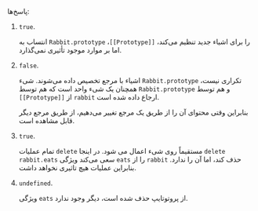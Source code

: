 
پاسخ‌ها:

1. `true`. 

    انتساب به `Rabbit.prototype` ،`[[Prototype]]` را برای اشیاء جدید تنظیم می‌کند، اما بر موارد موجود تأثیری نمی‌گذارد.

2. `false`. 

    اشیاء با مرجع تخصیص داده می‌شوند. شیء `Rabbit.prototype` تکراری نیست، همچنان یک شیء واحد است که هم توسط `Rabbit.prototype` و هم توسط `[[Prototype]]` از `rabbit` ارجاع داده شده است.

    بنابراین وقتی محتوای آن را از طریق یک مرجع تغییر می‌دهیم، از طریق مرجع دیگر قابل مشاهده است.

3. `true`.

    تمام عملیات `delete` مستقیماً روی شیء اعمال می شود. در اینجا `delete rabbit.eats` سعی می‌کند ویژگی `eats` را از `rabbit` حذف کند، اما آن را ندارد. بنابراین عملیات هیچ تاثیری نخواهد داشت.

4. `undefined`.

    ویژگی `eats` از پروتوتایپ حذف شده است، دیگر وجود ندارد.
